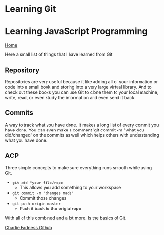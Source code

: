 
# Learning Git

# Learning JavaScript Programming

[Home](https://fadnesscharlie.github.io/Reading-notes1000/)

Here a small list of things that I have learned from Git

## Repository

Repositories are very useful because it like adding all of your information or code into a small book and storing into a very large virtual library. And to check out these books you can use Git to clone them to your local machine, write, read, or even study the information and even send it back.

## Commits

A way to track what you have done. It makes a long list of every commit you have done. You can even make a comment 'git commit -m "what you did/changed' on the commits as well which helps others with understanding what you have done.

## ACP

Three simple concepts to make sure everything runs smooth while using Git.

- `git add "your file/repo`
  - This allows you add something to your workspace
- `git commit -m "changes made"`
  - Commit those changes
- `git push origin master`
  - Push it back to the origial repo

With all of this combined and a lot more. Is the basics of Git.

[Charlie Fadness Github](https://fadnesscharlie.github.io/Reading-notes/)

